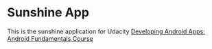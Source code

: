 # Sunshine App
This is the sunshine application for Udacity [Developing Android Apps: Android Fundamentals Course](https://www.udacity.com/course/developing-android-apps--ud853)
